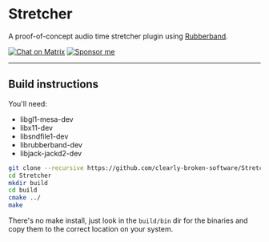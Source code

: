 
# Stretcher

A proof-of-concept audio time stretcher plugin using [Rubberband](https://breakfastquay.com/rubberband/).  

[![Chat on Matrix](https://matrix.to/img/matrix-badge.svg)](https://riot.im/app/#/room/#ninjas:matrix.org?action=chat)
[![Sponsor me](https://img.shields.io/github/sponsors/rghvdberg)](https://github.com/sponsors/rghvdberg)

---

## Build instructions

You'll need:  

- libgl1-mesa-dev
- libx11-dev
- libsndfile1-dev
- librubberband-dev
- libjack-jackd2-dev

```bash
git clone --recursive https://github.com/clearly-broken-software/Stretcher.git
cd Stretcher
mkdir build
cd build
cmake ../
make
```

There's no make install, just look in the `build/bin` dir for the binaries and copy them to the correct location on your system.
